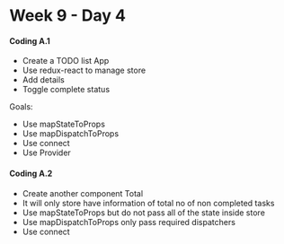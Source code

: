 # Week 9 - Day 4

#### Coding A.1

- Create a TODO list App
- Use redux-react to manage store
- Add details
- Toggle complete status

Goals:
- Use mapStateToProps
- Use mapDispatchToProps
- Use connect
- Use Provider

#### Coding A.2
- Create another component Total
- It will only store have information of total no of non completed tasks
- Use mapStateToProps but do not pass all of the state inside store
- Use mapDispatchToProps only pass required dispatchers
- Use connect

